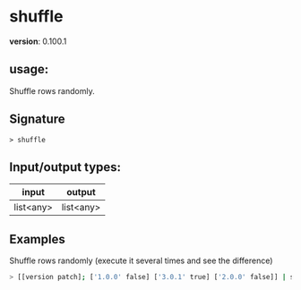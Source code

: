 # shuffle

**version**: 0.100.1

## **usage**:

Shuffle rows randomly.

## Signature

`> shuffle `

## Input/output types:

| input       | output      |
| ----------- | ----------- |
| list\<any\> | list\<any\> |

## Examples

Shuffle rows randomly (execute it several times and see the difference)

```bash
> [[version patch]; ['1.0.0' false] ['3.0.1' true] ['2.0.0' false]] | shuffle
```
